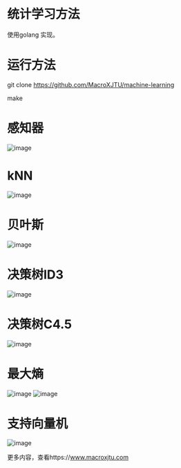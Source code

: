 # 统计学习方法
使用golang 实现。

# 运行方法
git clone https://github.com/MacroXJTU/machine-learning

make

# 感知器
![image](https://raw.githubusercontent.com/MacroXJTU/machine-learning/master/pics/perceptron.png)

# kNN
![image](https://raw.githubusercontent.com/MacroXJTU/machine-learning/master/pics/knn.png)

# 贝叶斯
![image](https://raw.githubusercontent.com/MacroXJTU/machine-learning/master/pics/bayes.png)

# 决策树ID3
![image](https://raw.githubusercontent.com/MacroXJTU/machine-learning/master/pics/id3.png)

# 决策树C4.5
![image](https://raw.githubusercontent.com/MacroXJTU/machine-learning/master/pics/c45.png)

# 最大熵
![image](https://raw.githubusercontent.com/MacroXJTU/machine-learning/master/pics/maxentropy2.png)
![image](https://raw.githubusercontent.com/MacroXJTU/machine-learning/master/pics/maxentropy.png)

# 支持向量机
![image](https://raw.githubusercontent.com/MacroXJTU/machine-learning/master/pics/svm.png)

更多内容，查看https://www.macroxjtu.com
